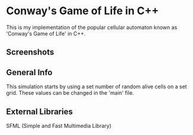 # Conway's Game of Life in C++
This is my implementation of the popular cellular automaton known as 'Conway's Game of Life' in C++.

## Screenshots

## General Info
This simulation starts by using a set number of random alive cells on a set grid. These values can be changed in the 'main' file. 

## External Libraries
SFML (Simple and Fast Multimedia Library)
